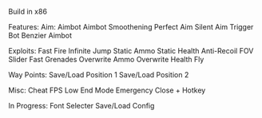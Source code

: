 Build in x86

Features:
Aim:
Aimbot
Aimbot Smoothening
Perfect Aim
Silent Aim
Trigger Bot
Benzier Aimbot

Exploits:
Fast Fire
Infinite Jump
Static Ammo
Static Health
Anti-Recoil
FOV Slider
Fast Grenades
Overwrite Ammo
Overwrite Health
Fly

Way Points:
Save/Load Position 1
Save/Load Position 2

Misc:
Cheat FPS
Low End Mode
Emergency Close + Hotkey

In Progress:
Font Selecter
Save/Load Config
